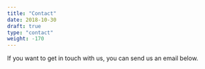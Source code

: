 ```yaml
---
title: "Contact"
date: 2018-10-30
draft: true
type: "contact"
weight: -170
---
```


If you want to get in touch with us, you can send us an email below.
